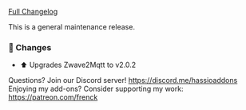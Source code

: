 [Full Changelog][changelog]

This is a general maintenance release.

### 🔨 Changes

- :arrow_up: Upgrades Zwave2Mqtt to v2.0.2

[changelog]: https://github.com/hassio-addons/addon-zwave2mqtt/compare/v0.3.0...v0.3.1

Questions? Join our Discord server! https://discord.me/hassioaddons
Enjoying my add-ons? Consider supporting my work: https://patreon.com/frenck